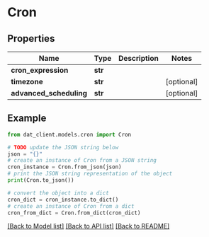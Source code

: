 # Cron


## Properties

Name | Type | Description | Notes
------------ | ------------- | ------------- | -------------
**cron_expression** | **str** |  | 
**timezone** | **str** |  | [optional] 
**advanced_scheduling** | **str** |  | [optional] 

## Example

```python
from dat_client.models.cron import Cron

# TODO update the JSON string below
json = "{}"
# create an instance of Cron from a JSON string
cron_instance = Cron.from_json(json)
# print the JSON string representation of the object
print(Cron.to_json())

# convert the object into a dict
cron_dict = cron_instance.to_dict()
# create an instance of Cron from a dict
cron_from_dict = Cron.from_dict(cron_dict)
```
[[Back to Model list]](../README.md#documentation-for-models) [[Back to API list]](../README.md#documentation-for-api-endpoints) [[Back to README]](../README.md)


